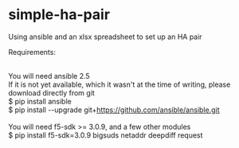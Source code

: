 # simple-ha-pair
Using ansible and an xlsx spreadsheet to set up an HA pair

Requirements:<br><br>

You will need ansible 2.5 <br> If it is not yet available, which it wasn't at the time of writing,  please download directly from git <br>
$ pip install ansible <br>
$ pip install --upgrade git+https://github.com/ansible/ansible.git
<br><br>
You will need f5-sdk >= 3.0.9, and a few other modules
<br>
$ pip install f5-sdk=3.0.9 bigsuds netaddr deepdiff request






